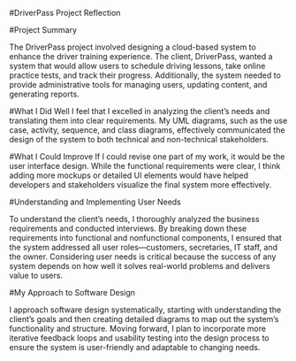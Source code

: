 #DriverPass Project Reflection

#Project Summary

The DriverPass project involved designing a cloud-based system to enhance the driver training experience. The client, DriverPass, wanted a system that would allow users to schedule driving lessons, take online practice tests, and track their progress. Additionally, the system needed to provide administrative tools for managing users, updating content, and generating reports.

#What I Did Well
I feel that I excelled in analyzing the client’s needs and translating them into clear requirements. My UML diagrams, such as the use case, activity, sequence, and class diagrams, effectively communicated the design of the system to both technical and non-technical stakeholders.

#What I Could Improve
If I could revise one part of my work, it would be the user interface design. While the functional requirements were clear, I think adding more mockups or detailed UI elements would have helped developers and stakeholders visualize the final system more effectively.

#Understanding and Implementing User Needs

To understand the client’s needs, I thoroughly analyzed the business requirements and conducted interviews. By breaking down these requirements into functional and nonfunctional components, I ensured that the system addressed all user roles—customers, secretaries, IT staff, and the owner. Considering user needs is critical because the success of any system depends on how well it solves real-world problems and delivers value to users.

#My Approach to Software Design

I approach software design systematically, starting with understanding the client’s goals and then creating detailed diagrams to map out the system’s functionality and structure. Moving forward, I plan to incorporate more iterative feedback loops and usability testing into the design process to ensure the system is user-friendly and adaptable to changing needs.

